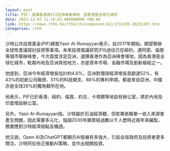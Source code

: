```yaml
---
layout: post
title: PIF：選擇香港為FII亞洲峰會場地　因香港是全球化城市
date: 2023-12-07 11:18:43.000000000 +08:00
link: https://news.rthk.hk/rthk/ch/component/k2/1731105-20231207.htm
categories: rthk
---
```


沙特公共投資基金(PIF)總裁Yasir Al-Rumayyan表示，自2017年開始，期望舉辦全球性會議探討投資等事項。未來投資倡議研究(FII)過往已在紐約、邁阿密、倫敦等城市舉辦峰會，今次首度涉足亞洲，選擇香港作為亞洲峰會場地，因為香港是全球化城市，毗鄰內地及亞洲其他地方，亦是資本市場、金融市場及創新樞紐之一。

他提到，亞洲今年經濟增長估計約4.6%，亞洲對環球經濟增長貢獻達52%，有43%的初創公司融資、51%的科技開支、88%的專利申請，都是來自亞洲，中國亦是全球26%的獨角獸所在地。

他表示，PIF已於香港、紐約、倫敦、約旦、卡塔爾等地設有辦公室，將於內地及印度增設辦公室。

另外，Yasir Al-Rumayyan指，沙特屬於石油經濟體，但若果依賴單一收入來源會產生問題，因此需要多元化，強調2030年願景經過數以千人歷時近兩年來編製，務實應對沙特經濟弱點及機遇。

他又說，Open AI及ChatGPT都顯示AI發展有多強大，引起全球政府及投資者更多關注，沙特阿拉伯正推動AI策略，並作出相關投資。

